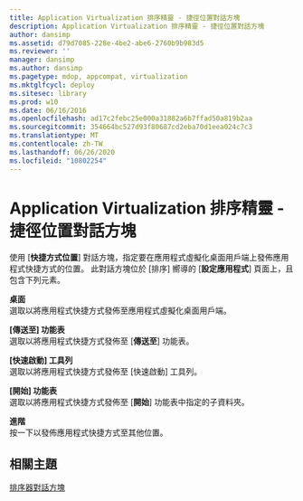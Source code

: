 ```yaml
---
title: Application Virtualization 排序精靈 - 捷徑位置對話方塊
description: Application Virtualization 排序精靈 - 捷徑位置對話方塊
author: dansimp
ms.assetid: d79d7085-228e-4be2-abe6-2760b9b983d5
ms.reviewer: ''
manager: dansimp
ms.author: dansimp
ms.pagetype: mdop, appcompat, virtualization
ms.mktglfcycl: deploy
ms.sitesec: library
ms.prod: w10
ms.date: 06/16/2016
ms.openlocfilehash: ad17c2febc25e000a31882a6b7ffad50a819b2aa
ms.sourcegitcommit: 354664bc527d93f80687cd2eba70d1eea024c7c3
ms.translationtype: MT
ms.contentlocale: zh-TW
ms.lasthandoff: 06/26/2020
ms.locfileid: "10802254"
---
```

# Application Virtualization 排序精靈 - 捷徑位置對話方塊


使用 [**快捷方式位置**] 對話方塊，指定要在應用程式虛擬化桌面用戶端上發佈應用程式快捷方式的位置。 此對話方塊位於 [排序] 嚮導的 [**設定應用程式**] 頁面上，且包含下列元素。

<a href="" id="desktop"></a>**桌面**  
選取以將應用程式快捷方式發佈至應用程式虛擬化桌面用戶端。

<a href="" id="send-to-menu"></a>**[傳送至] 功能表**  
選取以將應用程式快捷方式發佈至 [**傳送至**] 功能表。

<a href="" id="quick-launch-toolbar"></a>**[快速啟動] 工具列**  
選取以將應用程式快捷方式發佈至 [快速啟動] 工具列。

<a href="" id="start-menu"></a>**[開始] 功能表**  
選取以將應用程式快捷方式發佈至 [**開始**] 功能表中指定的子資料夾。

<a href="" id="advanced"></a>**進階**  
按一下以發佈應用程式快捷方式至其他位置。

## 相關主題


[排序器對話方塊](sequencer-dialog-boxes.md)

 

 





